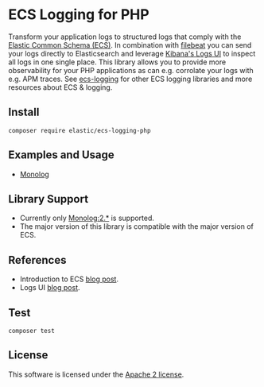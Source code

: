 # ECS Logging for PHP

Transform your application logs to structured logs that comply with the [Elastic Common Schema (ECS)](https://www.elastic.co/guide/en/ecs/current/ecs-reference.html).
In combination with [filebeat](https://www.elastic.co/products/beats/filebeat) you can send your logs directly to Elasticsearch and leverage [Kibana's Logs UI](https://www.elastic.co/guide/en/infrastructure/guide/current/logs-ui-overview.html) to inspect all logs in one single place.
This library allows you to provide more observability for your PHP applications as can e.g. corrolate your logs with e.g. APM traces.
See [ecs-logging](https://github.com/elastic/ecs-logging) for other ECS logging libraries and more resources about ECS & logging.

## Install
```
composer require elastic/ecs-logging-php
```

## Examples and Usage
* [Monolog](https://github.com/elastic/ecs-logging-php/blob/master/docs/Monolog/README.md)

## Library Support
* Currently only [Monolog:2.*](https://github.com/Seldaek/monolog) is supported.
* The major version of this library is compatible with the major version of ECS.

## References
* Introduction to ECS [blog post](https://www.elastic.co/blog/introducing-the-elastic-common-schema).
* Logs UI [blog post](https://www.elastic.co/blog/infrastructure-and-logs-ui-new-ways-for-ops-to-interact-with-elasticsearch).

## Test
```
composer test
```

## License
This software is licensed under the [Apache 2 license](https://github.com/elastic/ecs-logging-php/blob/master/LICENSE).
